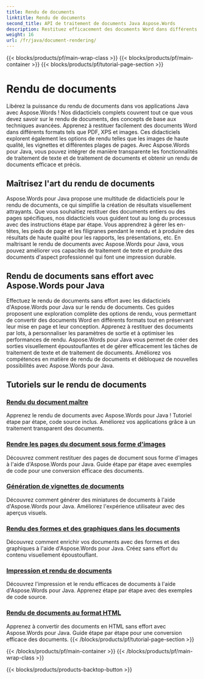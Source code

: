 ```yaml
---
title: Rendu de documents
linktitle: Rendu de documents
second_title: API de traitement de documents Java Aspose.Words
description: Restituez efficacement des documents Word dans différents formats en Java avec Aspose.Words ! Maîtrisez le rendu de documents pour des résultats professionnels.
weight: 16
url: /fr/java/document-rendering/
---
```


{{< blocks/products/pf/main-wrap-class >}}
{{< blocks/products/pf/main-container >}}
{{< blocks/products/pf/tutorial-page-section >}}

# Rendu de documents


Libérez la puissance du rendu de documents dans vos applications Java avec Aspose.Words ! Nos didacticiels complets couvrent tout ce que vous devez savoir sur le rendu de documents, des concepts de base aux techniques avancées. Apprenez à restituer facilement des documents Word dans différents formats tels que PDF, XPS et images. Ces didacticiels explorent également les options de rendu telles que les images de haute qualité, les vignettes et différentes plages de pages. Avec Aspose.Words pour Java, vous pouvez intégrer de manière transparente les fonctionnalités de traitement de texte et de traitement de documents et obtenir un rendu de documents efficace et précis.

## Maîtrisez l'art du rendu de documents

Aspose.Words pour Java propose une multitude de didacticiels pour le rendu de documents, ce qui simplifie la création de résultats visuellement attrayants. Que vous souhaitiez restituer des documents entiers ou des pages spécifiques, nos didacticiels vous guident tout au long du processus avec des instructions étape par étape. Vous apprendrez à gérer les en-têtes, les pieds de page et les filigranes pendant le rendu et à produire des résultats de haute qualité pour les rapports, les présentations, etc. En maîtrisant le rendu de documents avec Aspose.Words pour Java, vous pouvez améliorer vos capacités de traitement de texte et produire des documents d'aspect professionnel qui font une impression durable.

## Rendu de documents sans effort avec Aspose.Words pour Java

Effectuez le rendu de documents sans effort avec les didacticiels d'Aspose.Words pour Java sur le rendu de documents. Ces guides proposent une exploration complète des options de rendu, vous permettant de convertir des documents Word en différents formats tout en préservant leur mise en page et leur conception. Apprenez à restituer des documents par lots, à personnaliser les paramètres de sortie et à optimiser les performances de rendu. Aspose.Words pour Java vous permet de créer des sorties visuellement époustouflantes et de gérer efficacement les tâches de traitement de texte et de traitement de documents. Améliorez vos compétences en matière de rendu de documents et débloquez de nouvelles possibilités avec Aspose.Words pour Java.

## Tutoriels sur le rendu de documents
### [ Rendu du document maître](./master-document-rendering/)
Apprenez le rendu de documents avec Aspose.Words pour Java ! Tutoriel étape par étape, code source inclus. Améliorez vos applications grâce à un traitement transparent des documents.
### [Rendre les pages du document sous forme d'images](./rendering-document-pages-images/)
Découvrez comment restituer des pages de document sous forme d'images à l'aide d'Aspose.Words pour Java. Guide étape par étape avec exemples de code pour une conversion efficace des documents.
### [Génération de vignettes de documents](./document-thumbnail-generation/)
Découvrez comment générer des miniatures de documents à l'aide d'Aspose.Words pour Java. Améliorez l'expérience utilisateur avec des aperçus visuels.
### [Rendu des formes et des graphiques dans les documents](./rendering-shapes-graphics/)
Découvrez comment enrichir vos documents avec des formes et des graphiques à l'aide d'Aspose.Words pour Java. Créez sans effort du contenu visuellement époustouflant.
### [Impression et rendu de documents](./document-printing-rendering/)
Découvrez l'impression et le rendu efficaces de documents à l'aide d'Aspose.Words pour Java. Apprenez étape par étape avec des exemples de code source.
### [Rendu de documents au format HTML](./rendering-documents-html/)
Apprenez à convertir des documents en HTML sans effort avec Aspose.Words pour Java. Guide étape par étape pour une conversion efficace des documents.
{{< /blocks/products/pf/tutorial-page-section >}}

{{< /blocks/products/pf/main-container >}}
{{< /blocks/products/pf/main-wrap-class >}}

{{< blocks/products/products-backtop-button >}}
